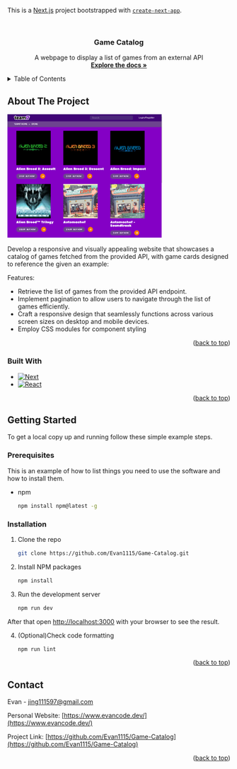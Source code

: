 This is a [Next.js](https://nextjs.org/) project bootstrapped with [`create-next-app`](https://github.com/vercel/next.js/tree/canary/packages/create-next-app).

<a name="readme-top"></a>


<!-- PROJECT LOGO -->
<br />
<div align="center">

<h3 align="center">Game Catalog</h3>
  <p align="center">
   A webpage to display a list of games from an external API
    <br />
    <a href="https://nextjs.org/docs"><strong>Explore the docs »</strong></a>
    <br />
  </p>
</div>



<!-- TABLE OF CONTENTS -->
<details>
  <summary>Table of Contents</summary>
  <ol>
    <li>
      <a href="#about-the-project">About The Project</a>
      <ul>
        <li><a href="#built-with">Built With</a></li>
      </ul>
    </li>
    <li>
      <a href="#getting-started">Getting Started</a>
      <ul>
        <li><a href="#prerequisites">Prerequisites</a></li>
        <li><a href="#installation">Installation</a></li>
      </ul>
    </li>
    <li><a href="#contact">Contact</a></li>
  </ol>
</details>



<!-- ABOUT THE PROJECT -->
## About The Project

<img width="350" alt="screenshot of project" src="public/image/screenshot.PNG"/>

Develop a responsive and visually appealing website that showcases a catalog of games fetched from the provided API, with game cards designed to reference the given an example:

Features:
* Retrieve the list of games from the provided API endpoint.
* Implement pagination to allow users to navigate through the list of games efficiently.
* Craft a responsive design that seamlessly functions across various screen sizes on desktop and mobile devices.
* Employ CSS modules for component styling

<p align="right">(<a href="#readme-top">back to top</a>)</p>



### Built With

* [![Next][Next.js]][Next-url]
* [![React][React.js]][React-url]

<p align="right">(<a href="#readme-top">back to top</a>)</p>


<!-- GETTING STARTED -->
## Getting Started

To get a local copy up and running follow these simple example steps.

### Prerequisites

This is an example of how to list things you need to use the software and how to install them.
* npm
  ```sh
  npm install npm@latest -g
  ```

### Installation
1. Clone the repo
   ```sh
   git clone https://github.com/Evan1115/Game-Catalog.git
   ```
2. Install NPM packages
   ```sh
   npm install
   ```
3. Run the development server
   ```sh
   npm run dev
   ```
After that open [http://localhost:3000](http://localhost:3000) with your browser to see the result.

4. (Optional)Check code formatting
   ```sh
   npm run lint
   ```

<p align="right">(<a href="#readme-top">back to top</a>)</p>


<!-- CONTACT -->
## Contact

Evan - jing111597@gmail.com

Personal Website: [https://www.evancode.dev/](https://www.evancode.dev/)

Project Link: [https://github.com/Evan1115/Game-Catalog](https://github.com/Evan1115/Game-Catalog)

<p align="right">(<a href="#readme-top">back to top</a>)</p>

[Next.js]: https://img.shields.io/badge/next.js-000000?style=for-the-badge&logo=nextdotjs&logoColor=white
[Next-url]: https://nextjs.org/
[React.js]: https://img.shields.io/badge/React-20232A?style=for-the-badge&logo=react&logoColor=61DAFB
[React-url]: https://reactjs.org/